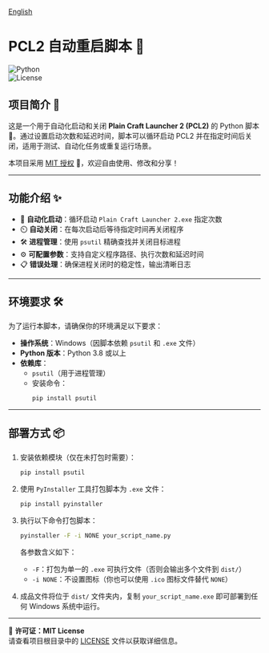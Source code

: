 [English](./README_EN.md)

# PCL2 自动重启脚本 🚀

![Python](https://img.shields.io/badge/Python-3.8+-blue.svg)  
![License](https://img.shields.io/badge/license-MIT-green.svg)

## 项目简介 📖

这是一个用于自动化启动和关闭 **Plain Craft Launcher 2 (PCL2)** 的 Python 脚本 🐍。通过设置启动次数和延迟时间，脚本可以循环启动 PCL2 并在指定时间后关闭，适用于测试、自动化任务或重复运行场景。

本项目采用 [MIT 授权](LICENSE) 📜，欢迎自由使用、修改和分享！

---

## 功能介绍 ✨

- 🔄 **自动化启动**：循环启动 `Plain Craft Launcher 2.exe` 指定次数  
- ⏲️ **自动关闭**：在每次启动后等待指定时间再关闭程序  
- 🛠️ **进程管理**：使用 `psutil` 精确查找并关闭目标进程  
- ⚙️ **可配置参数**：支持自定义程序路径、执行次数和延迟时间  
- 📋 **错误处理**：确保进程关闭时的稳定性，输出清晰日志  

---

## 环境要求 🛠️

为了运行本脚本，请确保你的环境满足以下要求：

- **操作系统**：Windows（因脚本依赖 `psutil` 和 `.exe` 文件）  
- **Python 版本**：Python 3.8 或以上  
- **依赖库**：
  - `psutil`（用于进程管理）  
  - 安装命令：
    ```bash
    pip install psutil
    ```

---

## 部署方式 📦

1. 安装依赖模块（仅在未打包时需要）：

   ```bash
   pip install psutil
   ```

2. 使用 `PyInstaller` 工具打包脚本为 `.exe` 文件：

   ```bash
   pip install pyinstaller
   ```

3. 执行以下命令打包脚本：

   ```bash
   pyinstaller -F -i NONE your_script_name.py
   ```

   各参数含义如下：

   - `-F`：打包为单一的 `.exe` 可执行文件（否则会输出多个文件到 `dist/`）
   - `-i NONE`：不设置图标（你也可以使用 `.ico` 图标文件替代 `NONE`）

4. 成品文件将位于 `dist/` 文件夹内，复制 `your_script_name.exe` 即可部署到任何 Windows 系统中运行。

---

📄 **许可证：MIT License**  
请查看项目根目录中的 [LICENSE](./LICENSE) 文件以获取详细信息。

